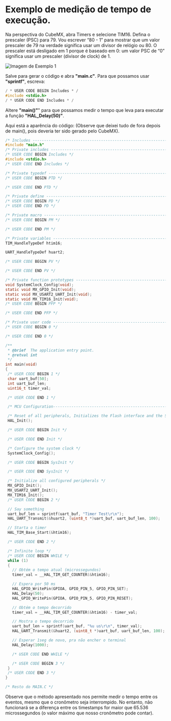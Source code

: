 # Exemplo de medição de tempo de execução.

Na perspectiva do CubeMX, abra Timers e selecione TIM16. Defina o prescaler (PSC) para 79. Vou escrever “80 - 1” para mostrar que um valor prescaler de 79 na verdade significa usar um divisor de relógio ou 80. O prescaler está desligado em 1 porque é baseado em 0: um valor PSC de “0” significa usar um prescaler (divisor de clock) de 1.

![Imagem de Exemplo 1](https://github.com/Well-IDESCO/STM32-Codes/assets/135154280/e9457d70-0085-4533-8d27-635dc91bced3)

Salve para gerar o código e abra **"main.c"**. Para que possamos usar **"sprintf"**, escreva:
~~~C
/ * USER CODE BEGIN Includes * / 
#include <stdio.h> 
/ * USER CODE END Includes * / 
~~~

 Altere **"main()"**" para que possamos medir o tempo que leva para executar a função **"HAL_Delay(50)"**. 
 
 Aqui está a aparência do código:
 (Observe que deixei tudo de fora depois de main(), pois deveria ter sido gerado pelo CubeMX).
 
 ~~~C
/* Includes ------------------------------------------------------------------*/
#include "main.h"
/* Private includes ----------------------------------------------------------*/
/* USER CODE BEGIN Includes */
#include <stdio.h>
/* USER CODE END Includes */

/* Private typedef -----------------------------------------------------------*/
/* USER CODE BEGIN PTD */

/* USER CODE END PTD */

/* Private define ------------------------------------------------------------*/
/* USER CODE BEGIN PD */
/* USER CODE END PD */

/* Private macro -------------------------------------------------------------*/
/* USER CODE BEGIN PM */

/* USER CODE END PM */

/* Private variables ---------------------------------------------------------*/
TIM_HandleTypeDef htim16;

UART_HandleTypeDef huart2;

/* USER CODE BEGIN PV */

/* USER CODE END PV */

/* Private function prototypes -----------------------------------------------*/
void SystemClock_Config(void);
static void MX_GPIO_Init(void);
static void MX_USART2_UART_Init(void);
static void MX_TIM16_Init(void);
/* USER CODE BEGIN PFP */

/* USER CODE END PFP */

/* Private user code ---------------------------------------------------------*/
/* USER CODE BEGIN 0 */

/* USER CODE END 0 */

/**
  * @brief  The application entry point.
  * @retval int
  */
int main(void)
{
  /* USER CODE BEGIN 1 */
  char uart_buf[50];
  int uart_buf_len;
  uint16_t timer_val;

  /* USER CODE END 1 */

  /* MCU Configuration--------------------------------------------------------*/

  /* Reset of all peripherals, Initializes the Flash interface and the Systick. */
  HAL_Init();

  /* USER CODE BEGIN Init */

  /* USER CODE END Init */

  /* Configure the system clock */
  SystemClock_Config();

  /* USER CODE BEGIN SysInit */

  /* USER CODE END SysInit */

  /* Initialize all configured peripherals */
  MX_GPIO_Init();
  MX_USART2_UART_Init();
  MX_TIM16_Init();
  /* USER CODE BEGIN 2 */

  // Say something
  uart_buf_len = sprintf(uart_buf, "Timer Test\r\n");
  HAL_UART_Transmit(&huart2, (uint8_t *)uart_buf, uart_buf_len, 100);

  // Starta o timer
  HAL_TIM_Base_Start(&htim16);

  /* USER CODE END 2 */

  /* Infinite loop */
  /* USER CODE BEGIN WHILE */
  while (1)
  {
    // Obtém o tempo atual (microssegundos) 
    timer_val = __HAL_TIM_GET_COUNTER(&htim16);

    // Espera por 50 ms
    HAL_GPIO_WritePin(GPIOA, GPIO_PIN_5, GPIO_PIN_SET);
    HAL_Delay(50);
    HAL_GPIO_WritePin(GPIOA, GPIO_PIN_5, GPIO_PIN_RESET);

    // Obtém o tempo decorrido
    timer_val = __HAL_TIM_GET_COUNTER(&htim16) - timer_val;

    // Mostra o tempo decorrido 
    uart_buf_len = sprintf(uart_buf, "%u us\r\n", timer_val);
    HAL_UART_Transmit(&huart2, (uint8_t *)uart_buf, uart_buf_len, 100);

    // Esperar 1seg de novo, pra não encher o terminal
    HAL_Delay(1000);

    /* USER CODE END WHILE */

    /* USER CODE BEGIN 3 */
  }
  /* USER CODE END 3 */
}

/* Resto do MAIN.C */
 ~~~
 
 Observe que o método apresentado nos permite medir o tempo entre os eventos, mesmo que o cronômetro seja interrompido. No entanto, não funcionará se a diferença entre os timestamps for maior que 65.536 microssegundos (o valor máximo que nosso cronômetro pode contar).
